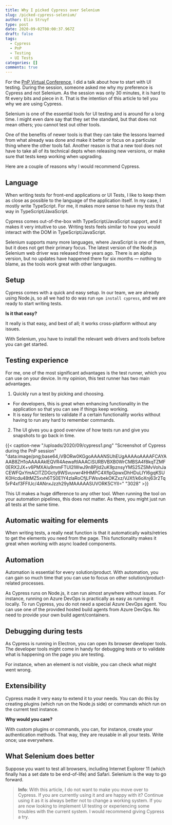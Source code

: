 ```yaml
---
title: Why I picked Cypress over Selenium
slug: /picked-cypress-selenium/
author: Elio Struyf
type: post
date: 2020-09-02T08:00:37.967Z
draft: false
tags:
  - Cypress
  - PnP
  - Testing
  - UI Tests
categories: []
comments: true
---
```


For the [PnP Virtual Conference](https://pnp.github.io/pnpconference), I did a talk about how to start with UI testing. During the session, someone asked me why my preference is Cypress and not Selenium. As the session was only 30 minutes, it is hard to fit every bits and piece in it. That is the intention of this article to tell you why we are using Cypress.

Selenium is one of the essential tools for UI testing and is around for a  long time. I might even dare say that they set the standard, but that does not mean others; you cannot test out other tools.

One of the benefits of newer tools is that they can take the lessons learned from what already was done and make it better or focus on a particular thing where the other tools fail. Another reason is that a new tool does not have to take all of its technical depts when releasing new versions, or make sure that tests keep working when upgrading.

Here are a couple of reasons why I would recommend Cypress.

## Language

When writing tests for front-end applications or UI Tests, I like to keep them as close as possible to the language of the application itself. In my case, I mostly write TypeScript. For me, it makes more sense to have my tests that way in TypeScript/JavaScript.

Cypress comes out-of-the-box with TypeScript/JavaScript support, and it makes it very intuitive to use. Writing tests feels similar to how you would interact with the DOM in TypeScript/JavaScript.

Selenium supports many more languages, where JavaScript is one of them, but it does not get their primary focus. The latest version of the Node.js Selenium web driver was released three years ago. There is an alpha version, but no updates have happened there for six months — nothing to blame, as the tools work great with other languages.

## Setup

Cypress comes with a quick and easy setup. In our team, we are already using Node.js, so all we had to do was run `npm install cypress`, and we are ready to start writing tests.

**Is it that easy?**

It really is that easy, and best of all; it works cross-platform without any issues. 

With Selenium, you have to install the relevant web drivers and tools before you can get started.

## Testing experience

For me, one of the most significant advantages is the test runner, which you can use on your device. In my opinion, this test runner has two main advantages. 

1. Quickly run a test by picking and choosing.
  - For developers, this is great when enhancing functionality in the application so that you can see if things keep working.
  - It is easy for testers to validate if a certain functionality works without having to run any hard to remember commands.
2. The UI gives you a good overview of how tests run and give you snapshots to go back in time.

{{< caption-new "/uploads/2020/09/cypress1.png" "Screenshot of Cypress during the PnP session"  "data:image/png;base64,iVBORw0KGgoAAAANSUhEUgAAAAoAAAAFCAYAAAB8ZH1oAAAAAklEQVR4AewaftIAAACiSURBVBXB0WrCMBSA4f8kqTZMF0ERX2JX+v6PMXAIu9mmFTUl2lWwJ9n8Pjld2uK9pznsyYMS25ZSMvVohJaCEWFQxYmACITZDGcty9WSvuvwr4HHMPC4XflpGpwxDhHDuLIYI6gqKSUK0Hcdu48tMZ5xvh6TS0E1Y4zlaRoCfjLFWsvbekOKZxz/VJXf/k6oXnj63r2Tq5rP4xf3FFlUc/4ANnxJzzh29yMAAAAASUVORK5CYII=" "3028" >}}

This UI makes a huge difference to any other tool. When running the tool on your automation pipelines, this does not matter. As there, you might just run all tests at the same time.

## Automatic waiting for elements

When writing tests, a really neat function is that it automatically waits/retries to get the elements you need from the page. This functionality makes it great when working with async loaded components.

## Automation

Automation is essential for every solution/product. With automation, you can gain so much time that you can use to focus on other solution/product-related processes.

As Cypress runs on Node.js, it can run almost anywhere without issues. For instance, running on Azure DevOps is practically as easy as running it locally. To run Cypress, you do not need a special Azure DevOps agent. You can use one of the provided hosted build agents from Azure DevOps. No need to provide your own build agent/containers.

## Debugging during tests

As Cypress is running in Electron, you can open its browser developer tools. The developer tools might come in handy for debugging tests or to validate what is happening on the page you are testing. 

For instance, when an element is not visible, you can check what might went wrong.

## Extensibility

Cypress made it very easy to extend it to your needs. You can do this by creating plugins (which run on the Node.js side) or commands which run on the current test instance. 

**Why would you care?**

With custom plugins or commands, you can, for instance, create your authentication methods. That way, they are reusable in all your tests. Write once; use everywhere.

## What Selenium does better

Suppose you want to test all browsers, including Internet Explorer 11 (which finally has a set date to be end-of-life) and Safari. Selenium is the way to go forward.

> **Info**: With this article, I do not want to make you move over to Cypress. If you are currently using it and are happy with it? Continue using it as it is always better not to change a working system. If you are now looking to implement UI testing or experiencing some troubles with the current system. I would recommend giving Cypress a try. 
